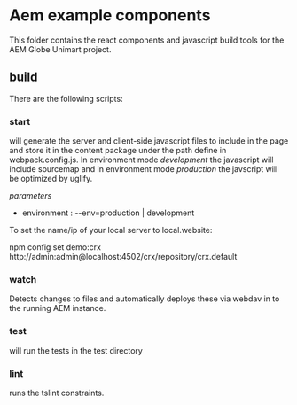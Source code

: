 # Aem example components

This folder contains the react components and javascript build tools for the AEM Globe Unimart project.

## build

There are the following scripts:

### start

will generate the server and client-side javascript files to include in the page and store it in the content package
under the path define in webpack.config.js. In environment mode _development_ the javascript will include sourcemap and in environment 
mode _production_ the javscript will
 be optimized by uglify.

*parameters*

- environment : --env=production | development 


To set the name/ip of your local server to local.website:

npm config set demo:crx http://admin:admin@localhost:4502/crx/repository/crx.default


### watch

Detects changes to files and automatically deploys these via webdav in to the running AEM instance.



### test

will run the tests in the test directory

### lint 

runs the tslint constraints.

